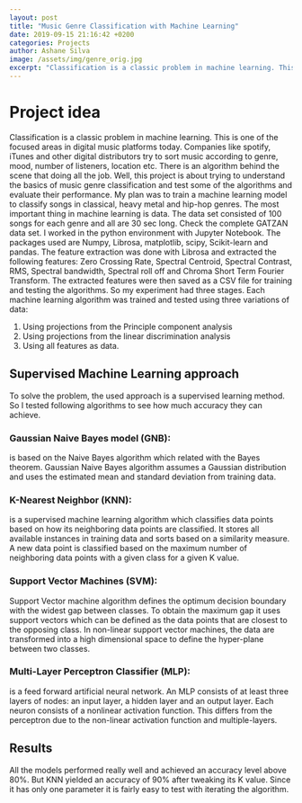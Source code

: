 ```yaml
---
layout: post
title: "Music Genre Classification with Machine Learning"
date: 2019-09-15 21:16:42 +0200
categories: Projects
author: Ashane Silva
image: /assets/img/genre_orig.jpg
excerpt: "Classification is a classic problem in machine learning. This is one of the focused areas in digital music platforms today. Companies like spotify, iTunes and other digital distributors try to sort music according to genre, mood, number of listeners, location etc. There is an algorithm behind the scene that doing all the job. Well, this project is about trying to understand the basics of music genre classification and test some of the algorithms and evaluate their performance. My plan was to train a machine learning model to classify songs in classical, heavy metal and hip-hop genres. The most important thing in machine learning is data. The data set consisted of 100 songs for each genre and all are 30 sec long. Check the complete GATZAN data set."
---
```


# Project idea

Classification is a classic problem in machine learning. This is one of the focused areas in digital music platforms today. Companies like spotify, iTunes and other digital distributors try to sort music according to genre, mood, number of listeners, location etc. There is an algorithm behind the scene that doing all the job. Well, this project is about trying to understand the basics of music genre classification and test some of the algorithms and evaluate their performance. 
My plan was to train a machine learning model to classify songs in classical, heavy metal and hip-hop genres. The most important thing in machine learning is data. The data set consisted of 100 songs for each genre and all are 30 sec long. Check the complete GATZAN data set. 
I worked in the python environment with Jupyter Notebook. The packages used are Numpy, Librosa, matplotlib, scipy, Scikit-learn and pandas. The feature extraction was done with Librosa and extracted the following features: Zero Crossing Rate, Spectral Centroid, Spectral Contrast, RMS, Spectral bandwidth, Spectral roll off and Chroma Short Term Fourier Transform. 
The extracted features were then saved as a CSV file for training and testing the algorithms. So my experiment had three stages. Each machine learning algorithm was trained and tested using three variations of data:
1. Using projections from the Principle component analysis 
2. Using projections from the linear discrimination analysis 
3. Using all features as data. 

## Supervised Machine Learning approach 
To solve the problem, the used approach is a supervised learning method. So I tested following algorithms to see how much accuracy they can achieve. 

### Gaussian Naive Bayes model (GNB): 
is based on the Naive Bayes algorithm which related with the Bayes theorem. Gaussian Naive Bayes algorithm assumes a Gaussian distribution and uses the estimated mean and standard deviation from training data. 

### K-Nearest Neighbor (KNN): 
is a supervised machine learning algorithm which classifies data points based on how its neighboring data points are classified. It stores all available instances in training data and sorts based on a similarity measure. A new data point is classified based on the maximum number of neighboring data points with a given class for a given K value.   

### Support Vector Machines (SVM): 
Support Vector machine algorithm defines the optimum decision boundary with the widest gap between classes. To obtain the maximum gap it uses support vectors which can be defined as the data points that are closest to the opposing class. In non-linear support vector machines, the data are transformed into a high dimensional space to define the hyper-plane between two classes. 

### Multi-Layer Perceptron Classifier (MLP):
is a feed forward artificial neural network. An MLP consists of at least three layers of nodes: an input layer, a hidden layer and an output layer. Each neuron consists of a nonlinear activation function. This differs from the perceptron due to the non-linear activation function and multiple-layers.

## Results
All the models performed really well and achieved an accuracy level above 80%. But KNN yielded an accuracy of 90% after tweaking its K value. Since it has only one parameter it is fairly easy to test with iterating the algorithm. 




 
